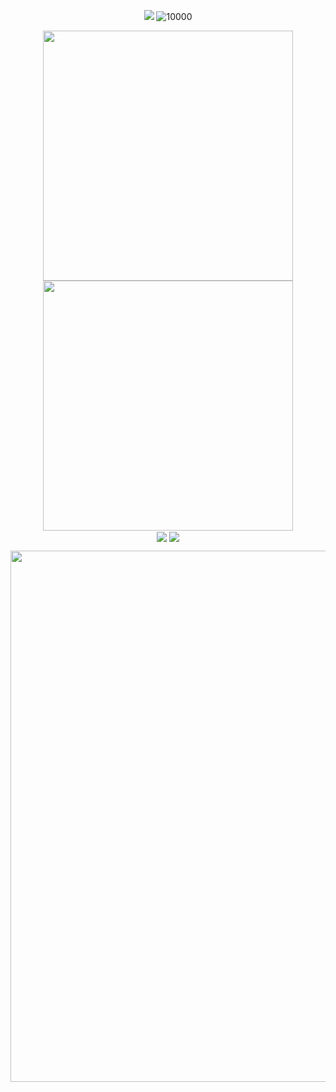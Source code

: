 <p align="center">
<img src="https://readme-typing-svg.demolab.com?font==Ubuntu+Sans+Mono&size=30&pause=1002&color=99F718&background=9389FF00&center=true&vCenter=true&random=false&width=600&lines=Welcome+to+my+GitHub+profile+page!" />
<img src="https://komarev.com/ghpvc/?username=1037827920" alt="10000" />
</p>

<p align="center">
<img align="center" width="400" src="https://github-readme-stats.vercel.app/api?username=1037827920&theme=merko&rank_icon=percentile&show_icons=true&hide_border=true&show=reviews&card_width=400&hide=contrib" />
<!-- https://github.com/DenverCoder1/github-readme-streak-stats -->
<img align="center" width="400" src="https://streak-stats.demolab.com?user=1037827920&theme=merko&date_format=%5BY.%5Dn.j&card_width=400&hide_border=true&card_height=200" />
<br/>

<img align="center" src="https://github-readme-stats.vercel.app/api/wakatime?username=1037827920&theme=merko&layout=compact&langs_count=8"/>
<img align="center" src="https://github-readme-stats.vercel.app/api/top-langs/?username=1037827920&theme=merko&hide_border=true&layout=compact&langs_count=8"/>
<br/>
</p>

<p align="center">
<!--贪吃蛇-->
<!-- <picture>
  <source media="(prefers-color-scheme: dark)" srcset="https://github.com/1037827920/1037827920/blob/output/github-contribution-grid-snake.svg">
  <img alt="github contribution grid snake animation" src="https://github.com/1037827920/1037827920/blob/output/github-contribution-grid-snake.svg">
</picture> -->
  
<!--正常contribution graph-->
<img src="https://ghchart.rshah.org/1037827920" width=850/>
</p>


